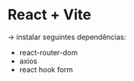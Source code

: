 # React + Vite
-> instalar seguintes dependências:
  - react-router-dom
  - axios
  - react hook form